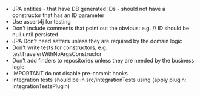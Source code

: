- JPA entities - that have DB generated IDs - should not have a constructor that has an ID parameter
- Use assert4j for testing
- Don't include comments that point out the obvious: e.g. // ID should be null until persisted
- JPA Don't need setters unless they are required by the domain logic
- Don't write tests for constructors, e.g. testTravelerWithNoArgsConstructor
- Don't add finders to repositories unless they are needed by the business logic
- IMPORTANT do not disable pre-commit hooks
- integration tests should be in src/integrationTests using (apply plugin: IntegrationTestsPlugin)
